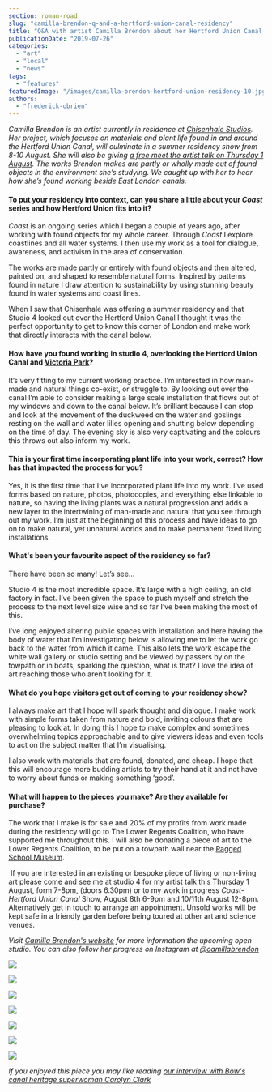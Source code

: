 ```yaml
---
section: roman-road
slug: "camilla-brendon-q-and-a-hertford-union-canal-residency"
title: "Q&A with artist Camilla Brendon about her Hertford Union Canal residency"
publicationDate: "2019-07-26"
categories: 
  - "art"
  - "local"
  - "news"
tags: 
  - "features"
featuredImage: "/images/camilla-brendon-hertford-union-residency-10.jpg"
authors: 
  - "frederick-obrien"
---
```


_Camilla Brendon is an artist currently in residence at [Chisenhale Studios](https://romanroadlondon.com/chisenhale-art-place-bow/). Her project, which focuses on materials and plant life found in and around the Hertford Union Canal, will culminate in a summer residency show from 8-10 August. She will also be giving [a free meet the artist talk on Thursday 1 August](https://www.camillabrendon.com/new-events/2019/8/1/chisenhale-studio-4-summer-residency-artist-talk-ii). The works Brendon makes are partly or wholly made out of found objects in the environment she’s studying. We caught up with her to hear how she’s found working beside East London canals._

#### **To put your residency into context, can you share a little about your _Coast_ series and how Hertford Union fits into it?**

_Coast_ is an ongoing series which I began a couple of years ago, after working with found objects for my whole career. Through _Coast_ I explore coastlines and all water systems. I then use my work as a tool for dialogue, awareness, and activism in the area of conservation.  

The works are made partly or entirely with found objects and then altered, painted on, and shaped to resemble natural forms. Inspired by patterns found in nature I draw attention to sustainability by using stunning beauty found in water systems and coast lines. 

When I saw that Chisenhale was offering a summer residency and that Studio 4 looked out over the Hertford Union Canal I thought it was the perfect opportunity to get to know this corner of London and make work that directly interacts with the canal below. 

#### **How have you found working in studio 4, overlooking the Hertford Union Canal and [Victoria Park](https://romanroadlondon.com/victoria-park-east-london-bow/)?**

It’s very fitting to my current working practice. I’m interested in how man-made and natural things co-exist, or struggle to. By looking out over the canal I’m able to consider making a large scale installation that flows out of my windows and down to the canal below. It’s brilliant because I can stop and look at the movement of the duckweed on the water and goslings resting on the wall and water lilies opening and shutting below depending on the time of day. The evening sky is also very captivating and the colours this throws out also inform my work.

#### **This is your first time incorporating plant life into your work, correct? How has that impacted the process for you?**

Yes, it is the first time that I’ve incorporated plant life into my work. I’ve used forms based on nature, photos, photocopies, and everything else linkable to nature, so having the living plants was a natural progression and adds a new layer to the intertwining of man-made and natural that you see through out my work. I’m just at the beginning of this process and have ideas to go on to make natural, yet unnatural worlds and to make permanent fixed living installations.

#### **What's been your favourite aspect of the residency so far?**

There have been so many! Let’s see…

Studio 4 is the most incredible space. It’s large with a high ceiling, an old factory in fact. I’ve been given the space to push myself and stretch the process to the next level size wise and so far I’ve been making the most of this. 

I’ve long enjoyed altering public spaces with installation and here having the body of water that I’m investigating below is allowing me to let the work go back to the water from which it came. This also lets the work escape the white wall gallery or studio setting and be viewed by passers by on the towpath or in boats, sparking the question, what is that? I love the idea of art reaching those who aren’t looking for it. 

#### **What do you hope visitors get out of coming to your residency show?**

I always make art that I hope will spark thought and dialogue. I make work with simple forms taken from nature and bold, inviting colours that are pleasing to look at. In doing this I hope to make complex and sometimes overwhelming topics approachable and to give viewers ideas and even tools to act on the subject matter that I’m visualising.

I also work with materials that are found, donated, and cheap. I hope that this will encourage more budding artists to try their hand at it and not have to worry about funds or making something ‘good’. 

#### **What will happen to the pieces you make? Are they available for purchase?**

The work that I make is for sale and 20% of my profits from work made during the residency will go to The Lower Regents Coalition, who have supported me throughout this. I will also be donating a piece of art to the Lower Regents Coalition, to be put on a towpath wall near the [Ragged School Museum](https://romanroadlondon.com/dr-barnardo-east-london/).

 If you are interested in an existing or bespoke piece of living or non-living art please come and see me at studio 4 for my artist talk this Thursday 1 August, form 7-8pm, (doors 6.30pm) or to my work in progress _Coast-Hertford Union Canal_ Show, August 8th 6-9pm and 10/11th August 12-8pm. Alternatively get in touch to arrange an appointment. Unsold works will be kept safe in a friendly garden before being toured at other art and science venues. 

_Visit_ [_Camilla Brendon's website_](https://www.camillabrendon.com/) _for more information the upcoming open studio. You can also follow her progress on Instagram at [@camillabrendon](https://www.instagram.com/camillabrendon/)_

![](/images/camilla-brendon-hertford-union-residency-9-1024x683.jpg)

![](/images/camilla-brendon-hertford-union-residency-3-1024x683.jpg)

![](/images/camilla-brendon-hertford-union-residency-4.jpg)

![](/images/camilla-brendon-hertford-union-residency-2-1024x683.jpg)

![](/images/camilla-brendon-hertford-union-residency-1-1024x683.jpg)

![](/images/camilla-brendon-hertford-union-residency-8-1024x683.jpg)

![](/images/camilla-brendon-hertford-union-residency-7.jpg)

_If you enjoyed this piece you may like reading [our interview with Bow's canal heritage superwoman Carolyn Clark](https://romanroadlondon.com/carolyn-clark-east-london-historian-interview/)_
